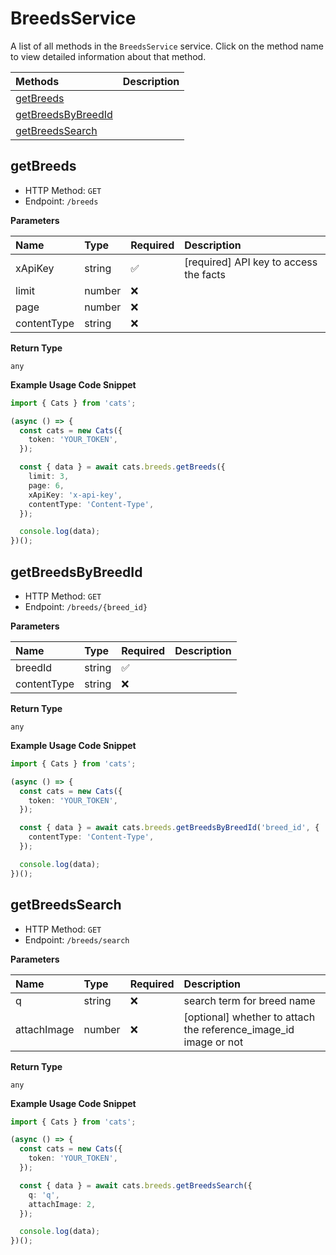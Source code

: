 # BreedsService

A list of all methods in the `BreedsService` service. Click on the method name to view detailed information about that method.

| Methods                                   | Description |
| :---------------------------------------- | :---------- |
| [getBreeds](#getbreeds)                   |             |
| [getBreedsByBreedId](#getbreedsbybreedid) |             |
| [getBreedsSearch](#getbreedssearch)       |             |

## getBreeds

- HTTP Method: `GET`
- Endpoint: `/breeds`

**Parameters**

| Name        | Type   | Required | Description                            |
| :---------- | :----- | :------- | :------------------------------------- |
| xApiKey     | string | ✅       | [required] API key to access the facts |
| limit       | number | ❌       |                                        |
| page        | number | ❌       |                                        |
| contentType | string | ❌       |                                        |

**Return Type**

`any`

**Example Usage Code Snippet**

```typescript
import { Cats } from 'cats';

(async () => {
  const cats = new Cats({
    token: 'YOUR_TOKEN',
  });

  const { data } = await cats.breeds.getBreeds({
    limit: 3,
    page: 6,
    xApiKey: 'x-api-key',
    contentType: 'Content-Type',
  });

  console.log(data);
})();
```

## getBreedsByBreedId

- HTTP Method: `GET`
- Endpoint: `/breeds/{breed_id}`

**Parameters**

| Name        | Type   | Required | Description |
| :---------- | :----- | :------- | :---------- |
| breedId     | string | ✅       |             |
| contentType | string | ❌       |             |

**Return Type**

`any`

**Example Usage Code Snippet**

```typescript
import { Cats } from 'cats';

(async () => {
  const cats = new Cats({
    token: 'YOUR_TOKEN',
  });

  const { data } = await cats.breeds.getBreedsByBreedId('breed_id', {
    contentType: 'Content-Type',
  });

  console.log(data);
})();
```

## getBreedsSearch

- HTTP Method: `GET`
- Endpoint: `/breeds/search`

**Parameters**

| Name        | Type   | Required | Description                                                      |
| :---------- | :----- | :------- | :--------------------------------------------------------------- |
| q           | string | ❌       | search term for breed name                                       |
| attachImage | number | ❌       | [optional] whether to attach the reference_image_id image or not |

**Return Type**

`any`

**Example Usage Code Snippet**

```typescript
import { Cats } from 'cats';

(async () => {
  const cats = new Cats({
    token: 'YOUR_TOKEN',
  });

  const { data } = await cats.breeds.getBreedsSearch({
    q: 'q',
    attachImage: 2,
  });

  console.log(data);
})();
```

<!-- This file was generated by liblab | https://liblab.com/ -->
